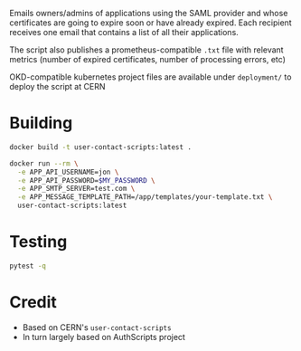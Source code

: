 Emails owners/admins of applications using the SAML provider and whose certificates are going to expire soon or have already expired.
Each recipient receives one email that contains a list of all their applications.

The script also publishes a prometheus-compatible `.txt` file with relevant metrics (number of expired certificates, number of processing errors, etc)

OKD-compatible kubernetes project files are available under `deployment/` to deploy the script at CERN

# Building

```bash
docker build -t user-contact-scripts:latest .

docker run --rm \
  -e APP_API_USERNAME=jon \
  -e APP_API_PASSWORD=$MY_PASSWORD \
  -e APP_SMTP_SERVER=test.com \
  -e APP_MESSAGE_TEMPLATE_PATH=/app/templates/your-template.txt \
  user-contact-scripts:latest
```

# Testing

```bash
pytest -q
```

# Credit
- Based on CERN's `user-contact-scripts`
- In turn largely based on AuthScripts project

